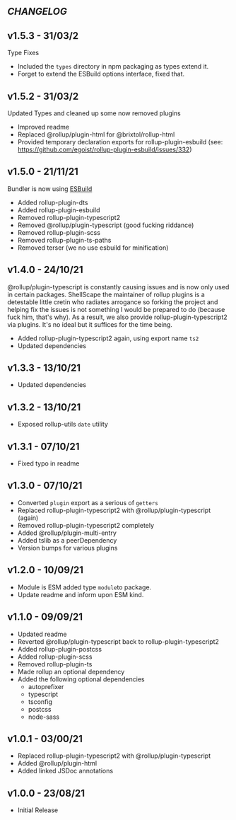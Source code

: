 ## _CHANGELOG_

## v1.5.3 - 31/03/2

Type Fixes

- Included the `types` directory in npm packaging as types extend it.
- Forget to extend the ESBuild options interface, fixed that.

## v1.5.2 - 31/03/2

Updated Types and cleaned up some now removed plugins

- Improved readme
- Replaced @rollup/plugin-html for @brixtol/rollup-html
- Provided temporary declaration exports for rollup-plugin-esbuild (see: https://github.com/egoist/rollup-plugin-esbuild/issues/332)

## v1.5.0 - 21/11/21

Bundler is now using [ESBuild](https://github.com/egoist/rollup-plugin-esbuild)

- Added rollup-plugin-dts
- Added rollup-plugin-esbuild
- Removed rollup-plugin-typescript2
- Removed @rollup/plugin-typescript (good fucking riddance)
- Removed rollup-plugin-scss
- Removed rollup-plugin-ts-paths
- Removed terser (we no use esbuild for minification)

## v1.4.0 - 24/10/21

@rollup/plugin-typescript is constantly causing issues and is now only used in certain packages. ShellScape the maintainer of rollup plugins is a detestable little cretin who radiates arrogance so forking the project and helping fix the issues is not something I would be prepared to do (because fuck him, that's why). As a result, we also provide rollup-plugin-typescript2 via plugins. It's no ideal but it suffices for the time being.

- Added rollup-plugin-typescript2 again, using export name `ts2`
- Updated dependencies

## v1.3.3 - 13/10/21

- Updated dependencies

## v1.3.2 - 13/10/21

- Exposed rollup-utils `date` utility

## v1.3.1 - 07/10/21

- Fixed typo in readme

## v1.3.0 - 07/10/21

- Converted `plugin` export as a serious of `getters`
- Replaced rollup-plugin-typescript2 with @rollup/plugin-typescript (again)
- Removed rollup-plugin-typescript2 completely
- Added @rollup/plugin-multi-entry
- Added tslib as a peerDependency
- Version bumps for various plugins

## v1.2.0 - 10/09/21

- Module is ESM added type `module`to package.
- Update readme and inform upon ESM kind.

## v1.1.0 - 09/09/21

- Updated readme
- Reverted @rollup/plugin-typescript back to rollup-plugin-typescript2
- Added rollup-plugin-postcss
- Added rollup-plugin-scss
- Removed rollup-plugin-ts
- Made rollup an optional dependency
- Added the following optional dependencies
  - autoprefixer
  - typescript
  - tsconfig
  - postcss
  - node-sass

## v1.0.1 - 03/00/21

- Replaced rollup-plugin-typescript2 with @rollup/plugin-typescript
- Added @rollup/plugin-html
- Added linked JSDoc annotations

## v1.0.0 - 23/08/21

- Initial Release
